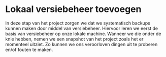 # Lokaal versiebeheer toevoegen
In deze stap van het project zorgen we dat we systematisch backups kunnen maken door middel van versiebeheer. Hiervoor leren we eerst de basis van versiebeheer op onze lokale machine. Wanneer we die onder de knie hebben, nemen we een snapshot van het project zoals het er momenteel uitziet. Zo kunnen we ons veroorloven dingen uit te proberen en/of fouten te maken.
